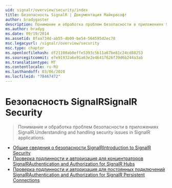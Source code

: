 ```yaml
---
uid: signalr/overview/security/index
title: Безопасность SignalR | Документация Майкрософт
author: bradygaster
description: Понимание и обработка проблем безопасности в приложениях SignalR.
ms.author: bradyg
ms.date: 09/19/2014
ms.assetid: 8faa734d-ab55-4b09-be54-564595d2ec78
msc.legacyurl: /signalr/overview/security
msc.type: chapter
ms.openlocfilehash: df21100ab0effe5393c5b11a67be81c24cd88253
ms.sourcegitcommit: e7e91932a6e91a63e2e46417626f39d6b244a3ab
ms.translationtype: MT
ms.contentlocale: ru-RU
ms.lasthandoff: 03/06/2020
ms.locfileid: "78467472"
---
```

# <a name="signalr-security"></a><span data-ttu-id="4fac7-103">Безопасность SignalR</span><span class="sxs-lookup"><span data-stu-id="4fac7-103">SignalR Security</span></span>

> <span data-ttu-id="4fac7-104">Понимание и обработка проблем безопасности в приложениях SignalR.</span><span class="sxs-lookup"><span data-stu-id="4fac7-104">Understanding and handling security issues in SignalR applications.</span></span>

- [<span data-ttu-id="4fac7-105">Общие сведения о безопасности SignalR</span><span class="sxs-lookup"><span data-stu-id="4fac7-105">Introduction to SignalR Security</span></span>](introduction-to-security.md)
- [<span data-ttu-id="4fac7-106">Проверка подлинности и авторизация для концентраторов SignalR</span><span class="sxs-lookup"><span data-stu-id="4fac7-106">Authentication and Authorization for SignalR Hubs</span></span>](hub-authorization.md)
- [<span data-ttu-id="4fac7-107">Проверка подлинности и авторизация для постоянных подключений SignalR</span><span class="sxs-lookup"><span data-stu-id="4fac7-107">Authentication and Authorization for SignalR Persistent Connections</span></span>](persistent-connection-authorization.md)
